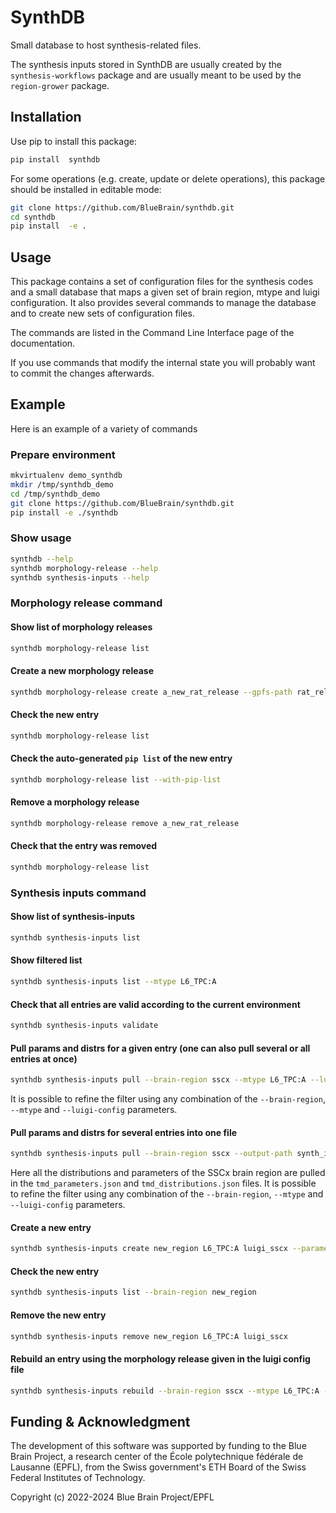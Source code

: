 # SynthDB

Small database to host synthesis-related files.

The synthesis inputs stored in SynthDB are usually created by the ``synthesis-workflows`` package
and are usually meant to be used by the ``region-grower`` package.


## Installation

Use pip to install this package:

```bash
pip install  synthdb
```

For some operations (e.g. create, update or delete operations), this package should be installed in editable mode:
```bash
git clone https://github.com/BlueBrain/synthdb.git
cd synthdb
pip install  -e .
```

## Usage

This package contains a set of configuration files for the synthesis codes and a small database that
maps a given set of brain region, mtype and luigi configuration. It also provides several commands
to manage the database and to create new sets of configuration files.

The commands are listed in the Command Line Interface page of the documentation.

If you use commands that modify the internal state you will probably want to commit the changes afterwards.

## Example

Here is an example of a variety of commands

### Prepare environment

```bash
mkvirtualenv demo_synthdb
mkdir /tmp/synthdb_demo
cd /tmp/synthdb_demo
git clone https://github.com/BlueBrain/synthdb.git
pip install -e ./synthdb
```

### Show usage
```bash
synthdb --help
synthdb morphology-release --help
synthdb synthesis-inputs --help
```

### Morphology release command

#### Show list of morphology releases
```bash
synthdb morphology-release list
```

#### Create a new morphology release
```bash
synthdb morphology-release create a_new_rat_release --gpfs-path rat_release
```

#### Check the new entry
```bash
synthdb morphology-release list
```

#### Check the auto-generated `pip list` of the new entry
```bash
synthdb morphology-release list --with-pip-list
```

#### Remove a morphology release
```bash
synthdb morphology-release remove a_new_rat_release
```

#### Check that the entry was removed
```bash
synthdb morphology-release list
```

### Synthesis inputs command

#### Show list of synthesis-inputs
```bash
synthdb synthesis-inputs list
```

#### Show filtered list
```bash
synthdb synthesis-inputs list --mtype L6_TPC:A
```

#### Check that all entries are valid according to the current environment
```bash
synthdb synthesis-inputs validate
```

#### Pull params and distrs for a given entry (one can also pull several or all entries at once)
```bash
synthdb synthesis-inputs pull --brain-region sscx --mtype L6_TPC:A --luigi-config luigi_sscx --output-path synth_inputs
```
It is possible to refine the filter using any combination of the ``--brain-region``, ``--mtype`` and ``--luigi-config`` parameters.

#### Pull params and distrs for several entries into one file
```bash
synthdb synthesis-inputs pull --brain-region sscx --output-path synth_inputs_sscx --concatenate
```
Here all the distributions and parameters of the SSCx brain region are pulled in the ``tmd_parameters.json`` and ``tmd_distributions.json`` files.
It is possible to refine the filter using any combination of the ``--brain-region``, ``--mtype`` and ``--luigi-config`` parameters.

#### Create a new entry
```bash
synthdb synthesis-inputs create new_region L6_TPC:A luigi_sscx --parameters-path tmd_parameters_luigi_sscx_sscx_L6_TPC:A.json --distributions-path tmd_distributions_luigi_sscx_sscx_L6_TPC:A.json
```

#### Check the new entry
```bash
synthdb synthesis-inputs list --brain-region new_region
```

#### Remove the new entry
```bash
synthdb synthesis-inputs remove new_region L6_TPC:A luigi_sscx
```

#### Rebuild an entry using the morphology release given in the luigi config file
```bash
synthdb synthesis-inputs rebuild --brain-region sscx --mtype L6_TPC:A --luigi-config luigi_sscx
```

## Funding & Acknowledgment

The development of this software was supported by funding to the Blue Brain Project,
a research center of the École polytechnique fédérale de Lausanne (EPFL),
from the Swiss government's ETH Board of the Swiss Federal Institutes of Technology.

Copyright (c) 2022-2024 Blue Brain Project/EPFL
